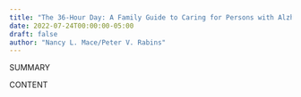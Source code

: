 ```yaml
---
title: "The 36-Hour Day: A Family Guide to Caring for Persons with Alzheimer Disease  Related Dementing Illnesses  and Memory Loss in Later Life"
date: 2022-07-24T00:00:00-05:00
draft: false
author: "Nancy L. Mace/Peter V. Rabins"
---
```


SUMMARY

<!--more-->

CONTENT